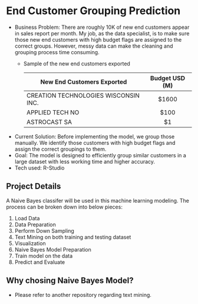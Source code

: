 # End Customer Grouping Prediction
- Business Problem: There are roughly 10K of new end customers appear in sales report per month. My job, as the data specialist, is to make sure those new end customers with high budget flags are assigned to the correct groups. However, messy data can make the cleaning and grouping process time consuming. 
  - Sample of the new end customers exported

    | New End Customers Exported| Budget USD (M)| 
    | ------------- |:-------------------------:| 
    | CREATION TECHNOLOGIES WISCONSIN INC.     | $1600 | 
    | APPLIED TECH NO      | $100  |  
    | ASTROCAST SA | $1    |    
- Current Solution: Before implementing the model, we group those manually. We identify those customers with high budget flags and assign the correct groupings to them.
- Goal: The model is designed to efficiently group similar customers in a large dataset with less working time and higher accuracy.
- Tech used: R-Studio

## Project Details
A Naive Bayes classifer will be used in this machine learning modeling. The process can be broken down into below pieces:
  1. Load Data
  2. Data Preparation
  3. Perform Down Sampling
  4. Text Mining on both training and testing dataset
  5. Visualization
  6. Naive Bayes Model Preparation
  7. Train model on the data
  8. Predict and Evaluate

## Why chosing Naive Bayes Model?
 - Please refer to another repository regarding text mining.

